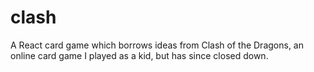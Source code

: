 # clash
A React card game which borrows ideas from Clash of the Dragons, an online card game I played as a kid, but has since closed down.

